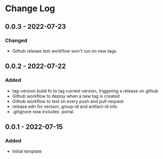 # Change Log

## 0.0.3 - 2022-07-23

### Changed
- Github release test workflow won't run on new tags.

## 0.0.2 - 2022-07-22

### Added 
- tag-version build fn to tag current version, triggering a release on github
- Github workflow to deploy when a new tag is created
- Github workflow to test on every push and pull-request
- release.edn for version, group-id and artifact-id info
- .gitignore now includes .portal

## 0.0.1 - 2022-07-15
### Added 
- Initial template
